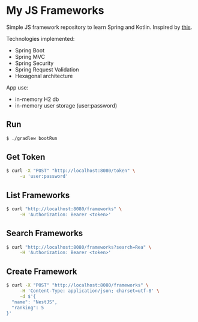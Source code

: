 # My JS Frameworks

Simple JS framework repository to learn Spring and Kotlin. Inspired by [this](https://github.com/etnetera/js-frameworks).

Technologies implemented:

- Spring Boot
- Spring MVC
- Spring Security
- Spring Request Validation
- Hexagonal architecture

App use:

- in-memory H2 db
- in-memory user storage (user:password)

## Run

```bash
$ ./gradlew bootRun
```

## Get Token

```bash
$ curl -X "POST" "http://localhost:8080/token" \
     -u 'user:password'
```

## List Frameworks

```bash
$ curl "http://localhost:8080/frameworks" \
     -H 'Authorization: Bearer <token>'
```

## Search Frameworks

```bash
$ curl "http://localhost:8080/frameworks?search=Rea" \
     -H 'Authorization: Bearer <token>'
```

## Create Framework

```bash
$ curl -X "POST" "http://localhost:8080/frameworks" \
     -H 'Content-Type: application/json; charset=utf-8' \
     -d $'{
  "name": "NestJS",
  "ranking": 5
}'

```
